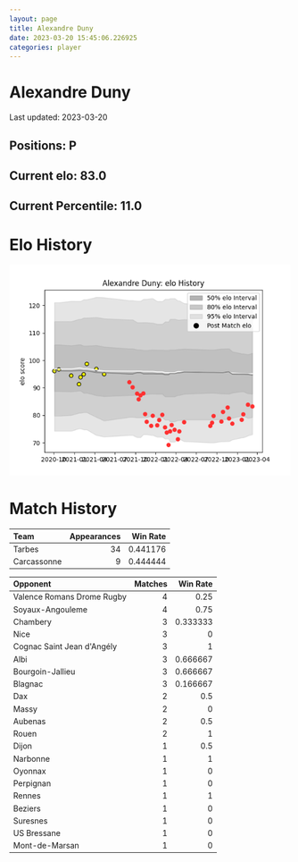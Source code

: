 ```yaml
---  
layout: page  
title: Alexandre Duny  
date: 2023-03-20 15:45:06.226925  
categories: player  
---
```

# Alexandre Duny


Last updated: 2023-03-20
## Positions: P

## Current elo: 83.0

## Current Percentile: 11.0

# Elo History


![elo history](history_AlexandreDuny.png)
# Match History


| Team        |   Appearances |   Win Rate |
|:------------|--------------:|-----------:|
| Tarbes      |            34 |   0.441176 |
| Carcassonne |             9 |   0.444444 |

| Opponent                   |   Matches |   Win Rate |
|:---------------------------|----------:|-----------:|
| Valence Romans Drome Rugby |         4 |   0.25     |
| Soyaux-Angouleme           |         4 |   0.75     |
| Chambery                   |         3 |   0.333333 |
| Nice                       |         3 |   0        |
| Cognac Saint Jean d'Angély |         3 |   1        |
| Albi                       |         3 |   0.666667 |
| Bourgoin-Jallieu           |         3 |   0.666667 |
| Blagnac                    |         3 |   0.166667 |
| Dax                        |         2 |   0.5      |
| Massy                      |         2 |   0        |
| Aubenas                    |         2 |   0.5      |
| Rouen                      |         2 |   1        |
| Dijon                      |         1 |   0.5      |
| Narbonne                   |         1 |   1        |
| Oyonnax                    |         1 |   0        |
| Perpignan                  |         1 |   0        |
| Rennes                     |         1 |   1        |
| Beziers                    |         1 |   0        |
| Suresnes                   |         1 |   0        |
| US Bressane                |         1 |   0        |
| Mont-de-Marsan             |         1 |   0        |